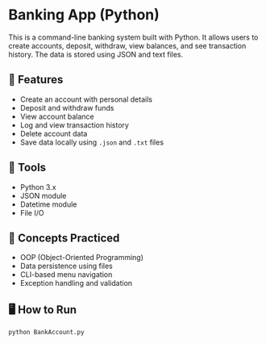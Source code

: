 # Banking App (Python)

This is a command-line banking system built with Python. It allows users to create accounts, deposit, withdraw, view balances, and see transaction history. The data is stored using JSON and text files.

## 🔑 Features

- Create an account with personal details
- Deposit and withdraw funds
- View account balance
- Log and view transaction history
- Delete account data
- Save data locally using `.json` and `.txt` files

## 🔧 Tools

- Python 3.x
- JSON module
- Datetime module
- File I/O

## 🧠 Concepts Practiced

- OOP (Object-Oriented Programming)
- Data persistence using files
- CLI-based menu navigation
- Exception handling and validation

## 🖥️ How to Run

```bash
python BankAccount.py
